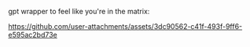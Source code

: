 
gpt wrapper to feel like you're in the matrix:


https://github.com/user-attachments/assets/3dc90562-c41f-493f-9ff6-e595ac2bd73e


